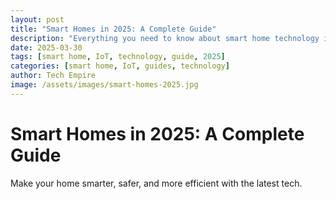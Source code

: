 ```yaml
---
layout: post
title: "Smart Homes in 2025: A Complete Guide"
description: "Everything you need to know about smart home technology in 2025, from devices to security."
date: 2025-03-30
tags: [smart home, IoT, technology, guide, 2025]
categories: [smart home, IoT, guides, technology]
author: Tech Empire
image: /assets/images/smart-homes-2025.jpg
---
```


# Smart Homes in 2025: A Complete Guide

Make your home smarter, safer, and more efficient with the latest tech.